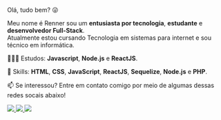 
<p align="left">Olá, tudo bem? 😜 </p>
<p align="left">Meu nome é Renner sou um <strong>entusiasta por tecnologia</strong>, <strong>estudante</strong> e <strong>desenvolvedor Full-Stack</strong>.<br>
Atualmente estou cursando Tecnologia em sistemas para internet e sou técnico em informática. </p>

<p align="left">👨🏻‍🎓 Estudos: <strong>Javascript</strong>, <strong>Node.js</strong> e <strong>ReactJS</strong>.</p>

<p align="left">🎯 Skills: <strong>HTML</strong>, <strong>CSS</strong>, <strong>JavaScript</strong>, <strong>ReactJS</strong>, <strong>Sequelize</strong>, <strong>Node.js</strong> e <strong>PHP</strong>.</p>

<p align="left">📫 Se interessou? Entre em contato comigo por meio de algumas dessas redes socais abaixo! </p>

<p align="left">
  <a href="mailto:rennerferreira23@gmail.com" alt="Gmail">
    <img src="https://img.shields.io/badge/-rennerferreira23@gmail.com-e34c41?style=flat-square&labelColor=e34c41&logo=gmail&logoColor=white&link=rennerferreira23@gmail.com" />
  </a>
  
  <a href="https://www.linkedin.com/in/renner-borges-6390a81b8/" alt="Linkedin">
    <img src="https://img.shields.io/badge/-Renner%20Borges-blue?style=flat-square&logo=Linkedin&logoColor=white&link=https://www.linkedin.com/in/renner-borges-6390a81b8/" />
  </a>
  
  <a href="https://www.facebook.com/renner.borges.52" alt="Facebook">
    <img src="https://img.shields.io/badge/-Renner%20Borges-4267b2?style=flat-square&labelColor=4267b2&logo=facebook&logoColor=white&link=https://www.facebook.com/renner.borges.52" />
  </a>
 </p>
